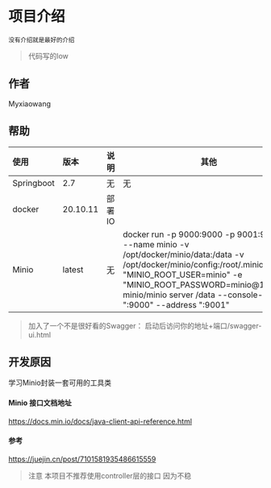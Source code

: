 # 项目介绍
    没有介绍就是最好的介绍
> 代码写的low
## 作者
Myxiaowang


## 帮助


| 使用         | 版本       | 说明   |其他|
|:-----------|:---------|------|-----|
| Springboot | 2.7      | 无    |无|
| docker     | 20.10.11 | 部署IO |
| Minio      | latest   | 无    |docker run -p 9000:9000 -p 9001:9001 -d --name minio -v /opt/docker/minio/data:/data -v /opt/docker/minio/config:/root/.minio -e "MINIO_ROOT_USER=minio" -e "MINIO_ROOT_PASSWORD=minio@123456" minio/minio server /data --console-address ":9000" --address ":9001"||
> 加入了一个不是很好看的Swagger：
> 启动后访问你的地址+端口/swagger-ui.html



## 开发原因
学习Minio封装一套可用的工具类


#### Minio 接口文档地址
https://docs.min.io/docs/java-client-api-reference.html

#### 参考
https://juejin.cn/post/7101581935486615559   



> 注意 本项目不推荐使用controller层的接口 因为不稳
